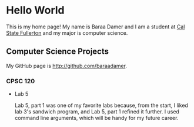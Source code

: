 # Hello World

This is my home page! My name is Baraa Damer and I am a student at [Cal State Fullerton](http://www.fullerton.edu/) and my major is computer science.

## Computer Science Projects

My GitHub page is http://github.com/baraadamer.

### CPSC 120

* Lab 5

    Lab 5, part 1 was one of my favorite labs because, from the start, I liked lab 3's sandwich program, and Lab 5, part 1 refined it further. I used command line
    arguments, which will be handy for my future career.
